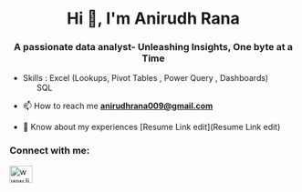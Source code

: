 <h1 align="center">Hi 👋, I'm Anirudh Rana</h1>
<h3 align="center">A passionate data analyst- Unleashing Insights, One byte at a Time</h3>

- Skills : Excel (Lookups, Pivot Tables , Power Query , Dashboards) <br>
          &nbsp;&nbsp;&nbsp;&nbsp;&nbsp;  SQL 

- 📫 How to reach me **anirudhrana009@gmail.com**

- 📄 Know about my experiences [Resume Link edit](Resume Link edit)

<h3 align="left">Connect with me:</h3>
<p align="left">
<a href="https://linkedin.com/in/www.linkedin.com/in/anirudh-rana-9b0230222" target="blank"><img align="center" src="https://raw.githubusercontent.com/rahuldkjain/github-profile-readme-generator/master/src/images/icons/Social/linked-in-alt.svg" alt="www.linkedin.com/in/anirudh-rana-9b0230222" height="30" width="40" /></a>
</p>
